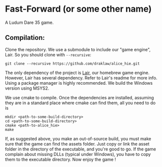 # Fast-Forward (or some other name)

A Ludum Dare 35 game.


## Compilation:

Clone the repository. We use a submodule to include our "game engine", Lair. So you should clone with `--recursive`:
```
git clone --recursive https://github.com/draklaw/alice_hie.git
```

The only dependency of the project is [Lair](https://github.com/draklaw/lair), our homebrew game engine. However, Lair has several dependency. Refer to Lair's readme for more info. Using a package manager is highly recommended. We build the Windows version using MSYS2.

We use cmake to compile. Once the dependencies are installed, assuming they are in a standard place where cmake can find them, all you need to do is
```
mkdir <path-to-some-build-directory>
cd <path-to-some-build-directory>
cmake <path-to-alice_hie>
make
```

If, as suggested above, you make an out-of-source build, you must make sure that the game can find the assets folder. Just copy or link the asset folder in the directory of the executable, and you're good to go. If the game complain about missing DLLs (typical under Windows), you have to copy them to the executable directory. Now enjoy the game !
